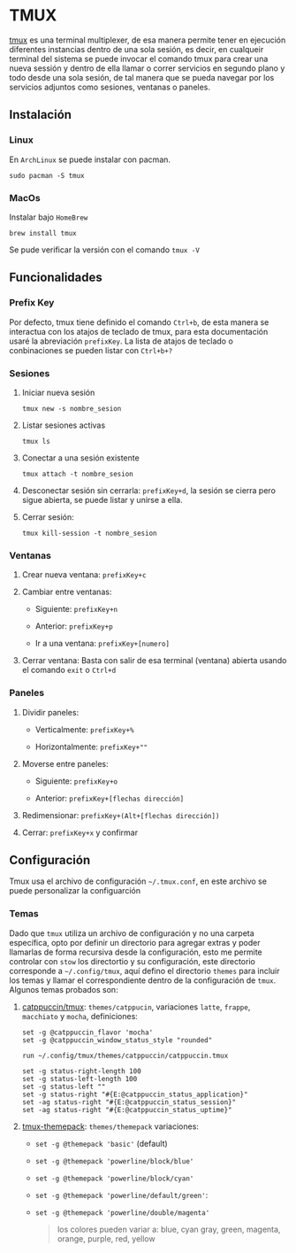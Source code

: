 # TMUX

[tmux](https://github.com/tmux/tmux/wiki) es una terminal multiplexer, de esa manera permite tener en ejecución diferentes instancias dentro de una sola sesión, es decir, en cualqueir terminal del sistema se puede invocar el comando tmux para crear una nueva sessión y dentro de ella llamar o correr servicios en segundo plano y todo desde una sola sesión, de tal manera que se pueda navegar por los servicios adjuntos como sesiones, ventanas o paneles.

## Instalación

### Linux

En `ArchLinux` se puede instalar con pacman.

```shell
sudo pacman -S tmux
```

### MacOs

Instalar bajo `HomeBrew`

```shell
brew install tmux
```

Se pude verificar la versión con el comando `tmux -V`

## Funcionalidades

### Prefix Key

Por defecto, tmux tiene definido el comando `Ctrl+b`, de esta manera se interactua con los atajos de teclado de tmux, para esta documentación usaré la abreviación `prefixKey`. La lista de atajos de teclado o conbinaciones se pueden listar con `Ctrl+b+?`

### Sesiones

1. Iniciar nueva sesión
   
   ```shell
   tmux new -s nombre_sesion
   ```

2. Listar sesiones activas
   
   ```shell
   tmux ls
   ```

3. Conectar a una sesión existente
   
   ```shell
   tmux attach -t nombre_sesion
   ```

4. Desconectar sesión sin cerrarla: `prefixKey+d`, la sesión se cierra pero sigue abierta, se puede listar y unirse a ella.

5. Cerrar sesión:
   
   ```shell
   tmux kill-session -t nombre_sesion
   ```

### Ventanas

1. Crear nueva ventana: `prefixKey+c`

2. Cambiar entre ventanas:
   
   - Siguiente: `prefixKey+n`
   
   - Anterior: `prefixKey+p`
   
   - Ir a una ventana: `prefixKey+[numero]`

3. Cerrar ventana: Basta con salir de esa terminal (ventana) abierta usando el comando `exit` o `Ctrl+d`

### Paneles

1. Dividir paneles:
   
   - Verticalmente: `prefixKey+%`
   
   - Horizontalmente: `prefixKey+""`

2. Moverse entre paneles:
   
   - Siguiente: `prefixKey+o`
   
   - Anterior: `prefixKey+[flechas dirección]`

3. Redimensionar: `prefixKey+(Alt+[flechas dirección])`

4. Cerrar: `prefixKey+x` y confirmar

## Configuración

Tmux usa el archivo de configuración `~/.tmux.conf`, en este archivo se puede personalizar la configuarción

### Temas

Dado que `tmux` utiliza un archivo de configuración y no una carpeta específica, opto por definir un directorio para agregar extras y poder llamarlas de forma recursiva desde la configuración, esto me permite controlar con `stow` los directortio y su configuración, este directorio corresponde a `~/.config/tmux`, aquí defino el directorio `themes` para incluir los temas y llamar el correspondiente dentro de la configuración de `tmux`. Algunos temas probados son:

1. [catppuccin/tmux](https://github.com/catppuccin/tmux): `themes/catppucin`, variaciones `latte`, `frappe`, `macchiato` y `mocha`, definiciones:
   
   ```vim
   set -g @catppuccin_flavor 'mocha'
   set -g @catppuccin_window_status_style "rounded"
   
   run ~/.config/tmux/themes/catppuccin/catppuccin.tmux
   
   set -g status-right-length 100
   set -g status-left-length 100
   set -g status-left ""
   set -g status-right "#{E:@catppuccin_status_application}"
   set -ag status-right "#{E:@catppuccin_status_session}"
   set -ag status-right "#{E:@catppuccin_status_uptime}"
   ```

2. [tmux-themepack](https://github.com/jimeh/tmux-themepack): `themes/themepack` variaciones:
   
   - `set -g @themepack 'basic'` (default)
   
   - `set -g @themepack 'powerline/block/blue'`
   
   - `set -g @themepack 'powerline/block/cyan'`
   
   - `set -g @themepack 'powerline/default/green'`:
   
   - `set -g @themepack 'powerline/double/magenta'`
     
     > los colores pueden variar a: blue, cyan gray, green, magenta, orange, purple, red, yellow
